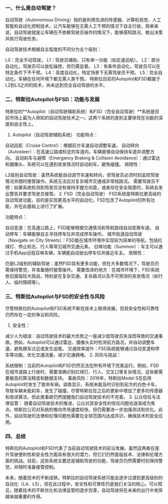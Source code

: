### 一、什么是自动驾驶？

自动驾驶（Autonomous Driving）指的是利用先进的传感器、计算机视觉、人工智能和自动化控制技术，让汽车能够在无需人工干预的情况下自主行驶。简单来说，自动驾驶就是让车辆在不依赖驾驶员操作的情况下，能够感知路况、做出决策并执行驾驶任务。

自动驾驶技术根据自主程度的不同分为五个级别：

L0：完全手动驾驶。
L1：驾驶员辅助，只有单一功能（如定速巡航）。
L2：部分自动化，驾驶员可以放松操控，但仍需监督。
L3：有条件自动化，驾驶员可以在特定条件下不干预。
L4：高度自动化，特定场景下无需驾驶员干预。
L5：完全自动化，车辆在任何环境下都无需人类干预。
特斯拉目前的Autopilot和FSD都属于L2到L3之间的技术，尚未达到完全自动驾驶的水平。

### 二、特斯拉Autopilot与FSD：功能与发展

特斯拉的**Autopilot（自动驾驶辅助系统）和FSD（完全自动驾驶）**系统是目前市场上最为人熟知的自动驾驶技术之一。这两个系统的差别主要体现在功能的深度和自主性上。

1. Autopilot（自动驾驶辅助系统）
功能特点：

自动巡航（Cruise Control）：根据前方车速自动调整车速。
自动转向（Autosteer）：在高速公路或标定的车道内，车辆能够自动保持车道并调整方向。
自动刹车与避障（Emergency Braking & Collision Avoidance）：通过雷达和摄像头，系统可以在遇到突发情况时自动刹车，避免碰撞。
局限性：

L2级别自动驾驶：虽然系统能自动调节车速和转向，但驾驶员必须时刻监控驾驶情况并随时接管操作。系统无法应对复杂城市交通或非常规路况。
需要驾驶员干预：如果系统检测到驾驶员没有保持手握方向盘，或者存在安全隐患时，系统会发出警告并要求驾驶员接管。
2. FSD（完全自动驾驶）
FSD系统是特斯拉更高级的自动驾驶功能，目的是实现更高水平的自动化。FSD包含了Autopilot的所有功能，并在此基础上进行了扩展。

功能特点：

自动变道：在高速公路上，FSD能够根据交通情况和导航路线自动变换车道。
自动停车：车辆能够自主寻找停车位并完成停车操作。
城市街道自动驾驶（Navigate on City Streets）：FSD能在城市环境中实现较为简单的导航，包括红绿灯、停止标志、行人等常见城市交通元素。
召唤功能（Summon）：车主可以通过手机App远程召唤车辆，车辆能自动驶出停车位并接近车主。
局限性：

仍是L2级别的辅助驾驶：虽然FSD具有更多功能，但在大多数情况下，驾驶员仍需保持警觉，并准备随时接管操作。
需要改进的地方：在城市环境下，FSD系统依旧面临较大挑战，特别是在复杂交通、复杂路况以及不可预测的突发情况（如行人、临时障碍等）。

### 三、特斯拉Autopilot与FSD的安全性与风险

尽管特斯拉的Autopilot和FSD系统不断在技术上取得进展，但其安全性和可靠性仍然存在一定的争议和风险。

1. 安全性：

减少人为错误：自动驾驶技术的最大优势之一是减少因驾驶员失误而导致的交通事故。例如，Autopilot可以通过雷达、摄像头实时检测前方路况，并自动调整车速，避免跟车过近或发生追尾。
交通效率提升：FSD系统能够通过自动变道和停车等功能，优化交通流量，减少交通拥堵。
2. 风险与挑战：

系统限制：当前的Autopilot和FSD仍然无法在所有环境下完美运行。例如，FSD在城市道路上行驶时，需要准确识别红绿灯、行人、交叉口等复杂情况，这些都需要极高的算法精度和数据支持。
事故风险：2016年，特斯拉Model S在启用Autopilot时发生了致命车祸。调查显示，系统未能及时识别到前方的白色卡车，导致车辆未能刹车，发生了碰撞。尽管特斯拉在之后的更新中增加了更多的传感器和改进算法，但此类事故仍然提醒我们自动驾驶技术的不完善。
3. 公众信任与法律监管： 随着自动驾驶技术的推进，公众对其安全性的信任问题也逐渐成为焦点。特斯拉公司对系统的推向市场速度较快，但仍需要进一步加强测试和优化。此外，自动驾驶的法律和伦理问题也需要在全球范围内达成共识，确保技术的安全应用。

### 四、总结

特斯拉的Autopilot和FSD代表了当前自动驾驶技术的前沿发展。虽然这两者在提升驾驶便利性和安全性方面具有很大的潜力，但它们仍然面临技术、法律和伦理方面的挑战。目前，这些系统主要还是辅助驾驶的功能，驾驶员仍然需要时刻保持警觉，并随时准备接管控制。

未来，随着技术的不断成熟，特斯拉的自动驾驶系统可能会逐步过渡到更高级别的自动化（L4、L5），但在此过程中，安全性和可靠性仍是我们关注的核心。可以预见，随着技术的不断优化和法律监管的逐步完善，自动驾驶将在未来的出行中发挥越来越重要的作用。

